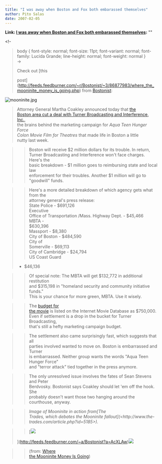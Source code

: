 ```yaml
---
title: "I was away when Boston and Fox both embarassed themselves"
author: Pito Salas
date: 2007-02-05
---
```


**Link: [I was away when Boston and Fox both embarassed themselves](None):** ""

<!-  
>  body { font-style: normal; font-size: 11pt; font-variant: normal; font-
> family: Lucida Grande; line-height: normal; font-weight: normal }  
>  ->
>
> Check out [this  
>
> post](<http://feeds.feedburner.com/~r/Bostonist/~3/86877983/where_the_mooninite_money_is_going.php>)
> from [Bostonist](<http://www.bostonist.com/>):
>

>>
![mooninite.jpg](https://i0.wp.com/www.bostonist.com/attachments/boston_caroline/mooninite.jpg?resize=170%2C236)  
>  Attorney General Martha Coakley announced today that [the  
>  Boston area cut a deal with Turner Broadcasting and Interference,
> Inc.](<http://wbztv.com/local/local_story_036074235.html>),  
>  the brains behind the marketing campaign for _Aqua Teen Hunger Force  
>  Colon Movie Film for Theatres_ that made life in Boston a little  
>  nutty last week.
>>

>> Boston will receive $2 million dollars for its trouble. In return,  
>  Turner Broadcasting and Interference won't face charges. Here's the  
>  basic breakdown - $1 million goes to reimbursing state and local law  
>  enforcement for their troubles. Another $1 million will go to  
>  "goodwill" funds.
>>

>> Here's a more detailed breakdown of which agency gets what from the  
>  attorney general's press release:  
> State Police - $691,126  
> Executive  
>  Office of Transportation /Mass. Highway Dept. - $45,466  
> MBTA -  
>  $630,396  
> Massport - $8,380  
> City of Boston - $484,590  
> City of  
>  Somerville - $69,113  
> City of Cambridge - $24,794  
> US Coast Guard  
>  - $46,136
>>

>> Of special note: The MBTA will get $132,772 in additional restitution  
>  and $315,198 in "homeland security and community initiative funds."  
>  This is your chance for more green, MBTA. Use it wisely.
>>

>> The [budget for  
>  the movie](<http://www.imdb.com/title/tt0455326/business>) is listed on the
> Internet Movie Database as $750,000.  
>  Even if settlement is a drop in the bucket for Turner Broadcasting,  
>  that's still a hefty marketing campaign budget.
>>

>> The settlement also came surprisingly fast, which suggests that all  
>  parties involved wanted to move on. Boston is embarrassed and Turner  
>  is embarrassed. Neither group wants the words "Aqua Teen Hunger Force"  
>  and "terror attack" tied together in the press anymore.
>>

>> The only unresolved issue involves the fates of Sean Stevens and Peter  
>  Berdvosky. Bostonist says Coakley should let 'em off the hook. She  
>  probably doesn't want those two hanging around the courthouse, anyway.
>>

>> _Image of Mooninite in action from[The  
>  Trades, which debates the Mooninite fallout](<http://www.the-
> trades.com/article.php?id=5185>)._
>>

>> [![](http://feeds.feedburner.com/~a/Bostonist?i=AcXLAw)  
>
> ](<http://feeds.feedburner.com/~a/Bostonist?a=AcXLAw>)![](http://feeds.feedburner.com/~r/Bostonist/~4/86877983)
>>

>> (from: [Where  
>  the Mooninite Money Is
> Going](<http://feeds.feedburner.com/~r/Bostonist/~3/86877983/where_the_mooninite_money_is_going.php>))


